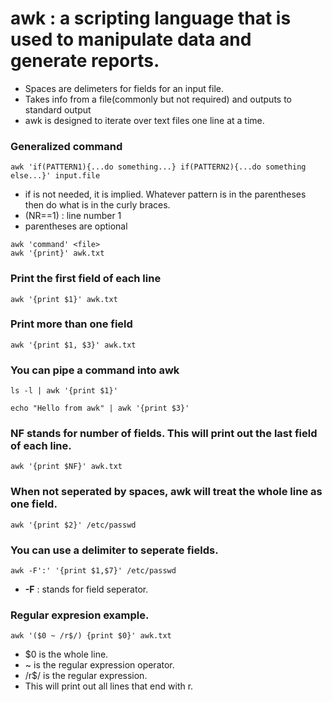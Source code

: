 

# awk : a scripting language that is used to manipulate data and generate reports.
- Spaces are delimeters for fields for an input file.
- Takes info from a file(commonly but not required) and outputs to standard output
- awk is designed to iterate over text files one line at a time.

### Generalized command
`awk 'if(PATTERN1){...do something...} if(PATTERN2){...do something else...}' input.file`
- if is not needed, it is implied. Whatever pattern is in the parentheses then do what is in the curly braces.
- (NR==1) : line number 1
- parentheses are optional

`awk 'command' <file>`\
`awk '{print}' awk.txt`

### Print the first field of each line
`awk '{print $1}' awk.txt` 

### Print more than one field
`awk '{print $1, $3}' awk.txt`

### You can pipe a command into awk
`ls -l | awk '{print $1}'`

`echo "Hello from awk" | awk '{print $3}'`

### NF stands for number of fields. This will print out the last field of each line.
`awk '{print $NF}' awk.txt`

### When not seperated by spaces, awk will treat the whole line as one field.
`awk '{print $2}' /etc/passwd`

### You can use a delimiter to seperate fields.
`awk -F':' '{print $1,$7}' /etc/passwd`
- **-F** : stands for field seperator.

### Regular expresion example.
`awk '($0 ~ /r$/) {print $0}' awk.txt`
- $0 is the whole line. 
- ~ is the regular expression operator. 
- /r$/ is the regular expression.
- This will print out all lines that end with r.